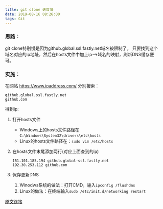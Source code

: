 ```yaml
---
title: git clone 速度慢
date: 2019-08-16 08:26:00
tags: Git
---
```


### 思路：

git clone特别慢是因为github.global.ssl.fastly.net域名被限制了。
只要找到这个域名对应的ip地址，然后在hosts文件中加上ip–>域名的映射，刷新DNS缓存便可。

### 实施：

在网站 https://www.ipaddress.com/ 分别搜索：

```
github.global.ssl.fastly.net
github.com
```

得到ip:



1. 打开hosts文件

   - Windows上的hosts文件路径在`C:\Windows\System32\drivers\etc\hosts`
   - Linux的hosts文件路径在：`sudo vim /etc/hosts`

2. 在hosts文件末尾添加两行(对应上面查到的ip)

   ```
   151.101.185.194 github.global-ssl.fastly.net
   192.30.253.112 github.com
   ```

3. 保存更新DNS

   1. Winodws系统的做法：打开CMD，输入`ipconfig /flushdns`
   2. Linux的做法：在终端输入`sudo /etc/init.d/networking restart`



[原文连接](https://blog.csdn.net/shahuhu000/article/details/83965642)
